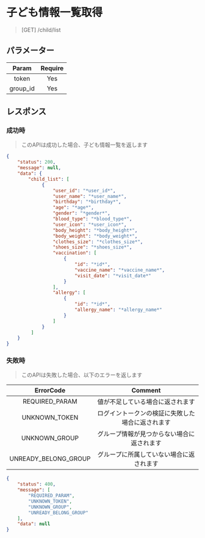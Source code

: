 # 子ども情報一覧取得
> [GET] /child/list
## パラメーター

|   Param  | Require |
|:--------:|:-------:|
|   token  |   Yes   |
| group_id |   Yes   |
## レスポンス
### 成功時
> このAPIは成功した場合、子ども情報一覧を返します    
```JSON
{
    "status": 200,
    "message": null,
    "data": {
        "child_list": [
             {
                 "user_id": "*user_id*",
                 "user_name": "*user_name*",
                 "birthday": "*birthday*",
                 "age": "*age*",
                 "gender": "*gender*",
                 "blood_type": "*blood_type*",
                 "user_icon": "*user_icon*",
                 "body_height": "*body_height*",
                 "body_weight": "*body_weight*",
                 "clothes_size": "*clothes_size*",
                 "shoes_size": "*shoes_size*",
                 "vaccination": [
                     {
                         "id": "*id*",
                         "vaccine_name": "*vaccine_name*",
                         "visit_date": "*visit_date*"
                     }
                 ],
                 "allergy": [
                     {
                         "id": "*id*",
                         "allergy_name": "*allergy_name*"
                     }
                 ]
             }
         ]
    }
}
```
### 失敗時
> このAPIは失敗した場合、以下のエラーを返します

| ErrorCode | Comment |
|:-:|:-:|
| REQUIRED_PARAM | 値が不足している場合に返されます |
| UNKNOWN_TOKEN | ログイントークンの検証に失敗した場合に返されます |
| UNKNOWN_GROUP | グループ情報が見つからない場合に返されます |
| UNREADY_BELONG_GROUP | グループに所属していない場合に返されます |
``` JSON
{
    "status": 400,
    "message": [
        "REQUIRED_PARAM",
        "UNKNOWN_TOKEN",
        "UNKNOWN_GROUP",
        "UNREADY_BELONG_GROUP"
    ],
    "data": null
}
```
